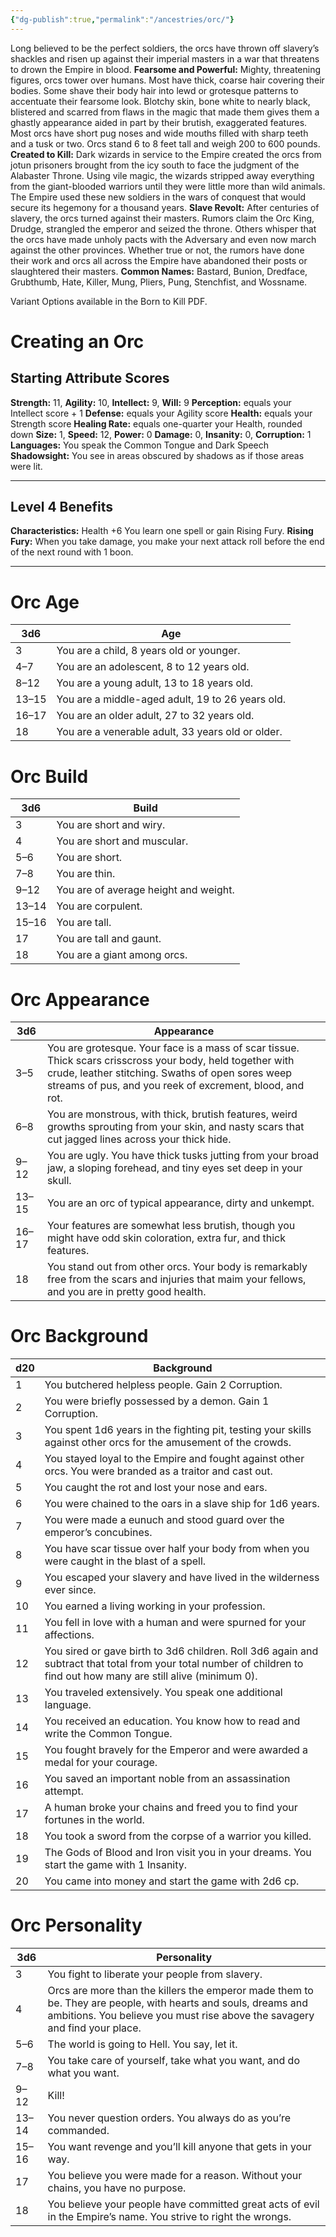 ```yaml
---
{"dg-publish":true,"permalink":"/ancestries/orc/"}
---
```


Long believed to be the perfect soldiers, the orcs have thrown off slavery’s shackles and risen up against their imperial masters in a war that threatens to drown the Empire in blood.
**Fearsome and Powerful:** Mighty, threatening figures, orcs tower over humans. Most have thick, coarse hair covering their bodies. Some shave their body hair into lewd or grotesque patterns to accentuate their fearsome look. Blotchy skin, bone white to nearly black, blistered and scarred from flaws in the magic that made them gives them a ghastly appearance aided in part by their brutish, exaggerated features. Most orcs have short pug noses and wide mouths filled with sharp teeth and a tusk or two. Orcs stand 6 to 8 feet tall and weigh 200 to 600 pounds.
**Created to Kill:** Dark wizards in service to the Empire created the orcs from jotun prisoners brought from the icy south to face the judgment of the Alabaster Throne. Using vile magic, the wizards stripped away everything from the giant-blooded warriors until they were little more than wild animals. The Empire used these new soldiers in the wars of conquest that would secure its hegemony for a thousand years.
**Slave Revolt:** After centuries of slavery, the orcs turned against their masters. Rumors claim the Orc King, Drudge, strangled the emperor and seized the throne. Others whisper that the orcs have made unholy pacts with the Adversary and even now march against the other provinces. Whether true or not, the rumors have done their work and orcs all across the Empire have abandoned their posts or slaughtered their masters.
**Common Names:** Bastard, Bunion, Dredface, Grubthumb, Hate, Killer, Mung, Pliers, Pung, Stenchfist, and Wossname.

Variant Options available in the Born to Kill PDF.
# Creating an Orc
## Starting Attribute Scores
**Strength:** 11, **Agility:** 10, **Intellect:** 9, **Will:** 9
**Perception:** equals your Intellect score + 1
**Defense:** equals your Agility score
**Health:** equals your Strength score
**Healing Rate:** equals one-quarter your Health, rounded down
**Size:** 1, **Speed:** 12, **Power:** 0
**Damage:** 0, **Insanity:** 0, **Corruption:** 1
**Languages:** You speak the Common Tongue and Dark Speech
**Shadowsight:** You see in areas obscured by shadows as if those areas were lit.
- - - 
## Level 4 Benefits
**Characteristics:** Health +6
You learn one spell or gain Rising Fury.
**Rising Fury:** When you take damage, you make your next attack roll before the end of the next round with 1 boon.
- - -
# Orc Age

| 3d6   | Age                                               |
| ----- | ------------------------------------------------- |
| 3     | You are a child, 8 years old or younger.          |
| 4–7   | You are an adolescent, 8 to 12 years old.         |
| 8–12  | You are a young adult, 13 to 18 years old.        |
| 13–15 | You are a middle-aged adult, 19 to 26 years old.  |
| 16–17 | You are an older adult, 27 to 32 years old.       |
| 18    | You are a venerable adult, 33 years old or older. |
# Orc Build

| 3d6   | Build                                 |
| ----- | ------------------------------------- |
| 3     | You are short and wiry.               |
| 4     | You are short and muscular.           |
| 5–6   | You are short.                        |
| 7–8   | You are thin.                         |
| 9–12  | You are of average height and weight. |
| 13–14 | You are corpulent.                    |
| 15–16 | You are tall.                         |
| 17    | You are tall and gaunt.               |
| 18    | You are a giant among orcs.           |
# Orc Appearance

| 3d6   | Appearance                                                                                                                                                                                                                 |
| ----- | -------------------------------------------------------------------------------------------------------------------------------------------------------------------------------------------------------------------------- |
| 3–5   | You are grotesque. Your face is a mass of scar tissue. Thick scars crisscross your body, held together with crude, leather stitching. Swaths of open sores weep streams of pus, and you reek of excrement, blood, and rot. |
| 6–8   | You are monstrous, with thick, brutish features, weird growths sprouting from your skin, and nasty scars that cut jagged lines across your thick hide.                                                                     |
| 9–12  | You are ugly. You have thick tusks jutting from your broad jaw, a sloping forehead, and tiny eyes set deep in your skull.                                                                                                  |
| 13–15 | You are an orc of typical appearance, dirty and unkempt.                                                                                                                                                                   |
| 16–17 | Your features are somewhat less brutish, though you might have odd skin coloration, extra fur, and thick features.                                                                                                         |
| 18    | You stand out from other orcs. Your body is remarkably free from the scars and injuries that maim your fellows, and you are in pretty good health.                                                                         |
# Orc Background

| d20 | Background                                                                                                                                                           |
| --- | -------------------------------------------------------------------------------------------------------------------------------------------------------------------- |
| 1   | You butchered helpless people. Gain 2 Corruption.                                                                                                                    |
| 2   | You were briefly possessed by a demon. Gain 1 Corruption.                                                                                                            |
| 3   | You spent 1d6 years in the fighting pit, testing your skills against other orcs for the amusement of the crowds.                                                     |
| 4   | You stayed loyal to the Empire and fought against other orcs. You were branded as a traitor and cast out.                                                            |
| 5   | You caught the rot and lost your nose and ears.                                                                                                                      |
| 6   | You were chained to the oars in a slave ship for 1d6 years.                                                                                                          |
| 7   | You were made a eunuch and stood guard over the emperor’s concubines.                                                                                                |
| 8   | You have scar tissue over half your body from when you were caught in the blast of a spell.                                                                          |
| 9   | You escaped your slavery and have lived in the wilderness ever since.                                                                                                |
| 10  | You earned a living working in your profession.                                                                                                                      |
| 11  | You fell in love with a human and were spurned for your affections.                                                                                                  |
| 12  | You sired or gave birth to 3d6 children. Roll 3d6 again and subtract that total from your total number of children to find out how many are still alive (minimum 0). |
| 13  | You traveled extensively. You speak one additional language.                                                                                                         |
| 14  | You received an education. You know how to read and write the Common Tongue.                                                                                         |
| 15  | You fought bravely for the Emperor and were awarded a medal for your courage.                                                                                        |
| 16  | You saved an important noble from an assassination attempt.                                                                                                          |
| 17  | A human broke your chains and freed you to find your fortunes in the world.                                                                                          |
| 18  | You took a sword from the corpse of a warrior you killed.                                                                                                            |
| 19  | The Gods of Blood and Iron visit you in your dreams. You start the game with 1 Insanity.                                                                             |
| 20  | You came into money and start the game with 2d6 cp.                                                                                                                  |
# Orc Personality

| 3d6   | Personality                                                                                                                                                                                 |
| ----- | ------------------------------------------------------------------------------------------------------------------------------------------------------------------------------------------- |
| 3     | You fight to liberate your people from slavery.                                                                                                                                             |
| 4     | Orcs are more than the killers the emperor made them to be. They are people, with hearts and souls, dreams and ambitions. You believe you must rise above the savagery and find your place. |
| 5–6   | The world is going to Hell. You say, let it.                                                                                                                                                |
| 7–8   | You take care of yourself, take what you want, and do what you want.                                                                                                                        |
| 9–12  | Kill!                                                                                                                                                                                       |
| 13–14 | You never question orders. You always do as you’re commanded.                                                                                                                               |
| 15–16 | You want revenge and you’ll kill anyone that gets in your way.                                                                                                                              |
| 17    | You believe you were made for a reason. Without your chains, you have no purpose.                                                                                                           |
| 18    | You believe your people have committed great acts of evil in the Empire’s name. You strive to right the wrongs.                                                                             |

